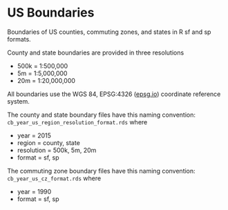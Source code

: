 US Boundaries
================

Boundaries of US counties, commuting zones, and states in R sf and sp formats.

County and state boundaries are provided in three resolutions

-   500k = 1:500,000
-   5m = 1:5,000,000
-   20m = 1:20,000,000

All boundaries use the WGS 84, EPSG:4326 ([epsg.io](https://epsg.io/4326)) coordinate reference system.

The county and state boundary files have this naming convention: `cb_year_us_region_resolution_format.rds` where

-   year = 2015
-   region = county, state
-   resolution = 500k, 5m, 20m
-   format = sf, sp

The commuting zone boundary files have this naming convention: `cb_year_us_cz_format.rds` where

-   year = 1990
-   format = sf, sp
